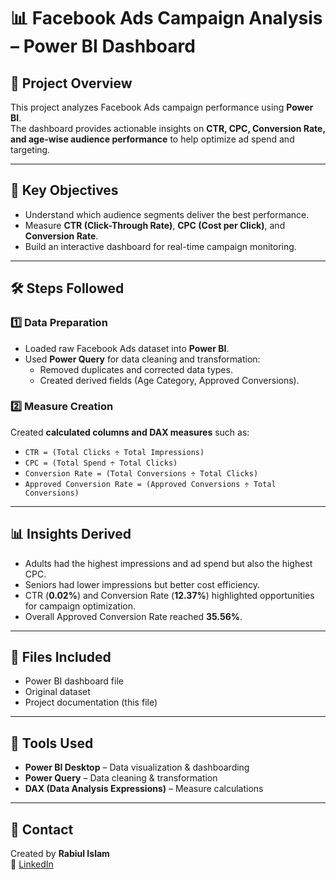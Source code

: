 # 📊 Facebook Ads Campaign Analysis – Power BI Dashboard

## 📌 Project Overview
This project analyzes Facebook Ads campaign performance using **Power BI**.  
The dashboard provides actionable insights on **CTR, CPC, Conversion Rate, and age-wise audience performance** to help optimize ad spend and targeting.

---

## 🎯 Key Objectives
- Understand which audience segments deliver the best performance.  
- Measure **CTR (Click-Through Rate)**, **CPC (Cost per Click)**, and **Conversion Rate**.   
- Build an interactive dashboard for real-time campaign monitoring.  

---

## 🛠️ Steps Followed

### 1️⃣ Data Preparation
- Loaded raw Facebook Ads dataset into **Power BI**.  
- Used **Power Query** for data cleaning and transformation:  
  - Removed duplicates and corrected data types.  
  - Created derived fields (Age Category, Approved Conversions).  

### 2️⃣ Measure Creation
Created **calculated columns and DAX measures** such as:
- `CTR = (Total Clicks ÷ Total Impressions)`  
- `CPC = (Total Spend ÷ Total Clicks)`  
- `Conversion Rate = (Total Conversions ÷ Total Clicks)`  
- `Approved Conversion Rate = (Approved Conversions ÷ Total Conversions)`  

---

## 📊 Insights Derived
- Adults had the highest impressions and ad spend but also the highest CPC.  
- Seniors had lower impressions but better cost efficiency.  
- CTR (**0.02%**) and Conversion Rate (**12.37%**) highlighted opportunities for campaign optimization.  
- Overall Approved Conversion Rate reached **35.56%**.  

---

## 📂 Files Included
- Power BI dashboard file  
- Original dataset  
- Project documentation (this file)  

---

## 🚀 Tools Used
- **Power BI Desktop** – Data visualization & dashboarding  
- **Power Query** – Data cleaning & transformation  
- **DAX (Data Analysis Expressions)** – Measure calculations  

---

## 📧 Contact
Created by **Rabiul Islam**  
🔗 [LinkedIn](https://www.linkedin.com/in/rabiul-islam-b5189a207)  

